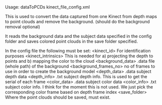 Usage: dataToPCDs kinect_file_config.xml


This is used to convert the data captured from one Kinect from depth maps to point clouds and remove the background.
(should do the background removal optional)

It reads the background data and the subject data specified in the config folder and saves colored point clouds
in the save folder specified. 

In the config file the following must be set:
<kinect_id> For identification purposes
<kinect_intrinsics> This is needed for a) projecting the depth to points and b) mapping the color to the cloud
<background_data> .data file (whole path) of the background 
<background_frames_no> no of frames to use in order to create the background model
<depth_data> .data subject depth data
<depth_info> .txt subject depth info. This is used to get the serial of each frame
<color_data> .data subject color data
<color_info> .txt subject color info. I think for the moment this is not used. We just pick the corresponding color frame based on depth frame index
<save_folder> Where the point clouds should be saved, must exist.
